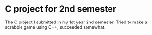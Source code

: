 # C project for 2nd semester
The C project I submitted in my 1st year 2nd semester. Tried to make a scrabble game using C++, succeeded somewhat.
